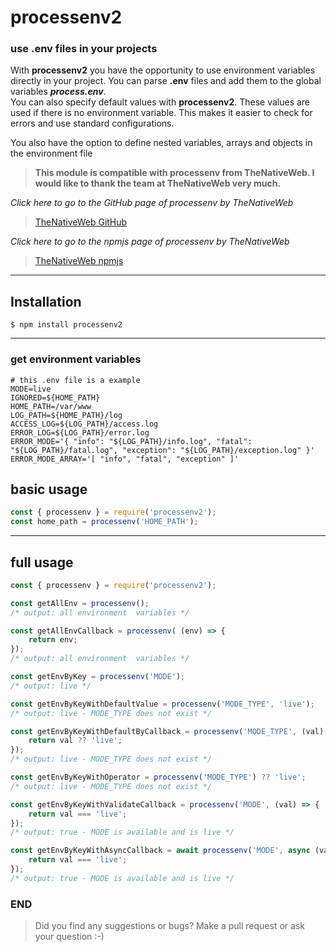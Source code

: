 # processenv2
### use .env files in your projects

With **processenv2** you have the opportunity to use environment variables directly in your project.
You can parse **.env** files and add them to the global variables ***process.env***.  
You can also specify default values with **processenv2**. These values are used if there is no environment variable. 
This makes it easier to check for errors and use standard configurations.
 
You also have the option to define nested variables, arrays and objects in the environment file

>**This module is compatible with processenv from TheNativeWeb. I would like to thank the team at TheNativeWeb very much.**

*Click here to go to the GitHub page of processenv by TheNativeWeb*
>[TheNativeWeb GitHub](https://github.com/thenativeweb/processenv)

*Click here to go to the npmjs page of processenv by TheNativeWeb*
>[TheNativeWeb npmjs](https://www.npmjs.com/package/processenv)

---
## Installation
```shell
$ npm install processenv2
```
---
### get environment variables
```dotenv
# this .env file is a example
MODE=live
IGNORED=${HOME_PATH}
HOME_PATH=/var/www
LOG_PATH=${HOME_PATH}/log
ACCESS_LOG=${LOG_PATH}/access.log
ERROR_LOG=${LOG_PATH}/error.log
ERROR_MODE='{ "info": "${LOG_PATH}/info.log", "fatal": "${LOG_PATH}/fatal.log", "exception": "${LOG_PATH}/exception.log" }'
ERROR_MODE_ARRAY='[ "info", "fatal", "exception" ]'
```
## basic usage
```js
const { processenv } = require('processenv2');
const home_path = processenv('HOME_PATH');
```
---
## full usage
```js
const { processenv } = require('processenv2');

const getAllEnv = processenv();
/* output: all environment  variables */

const getAllEnvCallback = processenv( (env) => {
    return env;
});
/* output: all environment  variables */

const getEnvByKey = processenv('MODE');
/* output: live */

const getEnvByKeyWithDefaultValue = processenv('MODE_TYPE', 'live');
/* output: live - MODE_TYPE does not exist */

const getEnvByKeyWithDefaultByCallback = processenv('MODE_TYPE', (val) => {
    return val ?? 'live';
});
/* output: live - MODE_TYPE does not exist */

const getEnvByKeyWithOperator = processenv('MODE_TYPE') ?? 'live';
/* output: live - MODE_TYPE does not exist */

const getEnvByKeyWithValidateCallback = processenv('MODE', (val) => {
    return val === 'live';
});
/* output: true - MODE is available and is live */

const getEnvByKeyWithAsyncCallback = await processenv('MODE', async (val) => {
    return val === 'live';
});
/* output: true - MODE is available and is live */

```

### END
> Did you find any suggestions or bugs? Make a pull request or ask your question :-)

